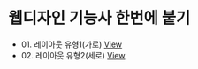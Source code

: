 

<h1>웹디자인 기능사 한번에 붙기</h1>
<ul>
  <li>01. 레이아웃 유형1(가로) <a href="https://webstoryboy.github.io/webd/webd01.html">View</a></li>
  <li>02. 레이아웃 유형2(세로) <a href="https://webstoryboy.github.io/webd/webd02.html">View</a></li>
</ul>
